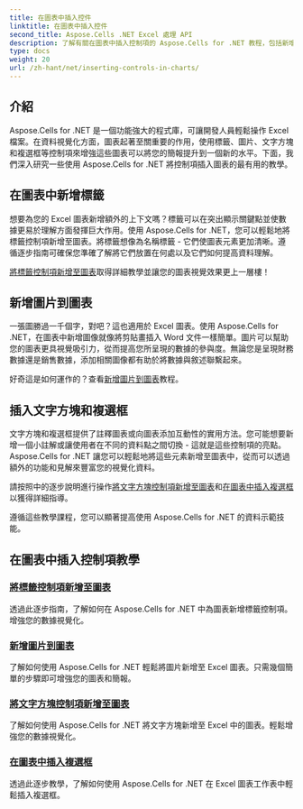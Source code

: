 ```yaml
---
title: 在圖表中插入控件
linktitle: 在圖表中插入控件
second_title: Aspose.Cells .NET Excel 處理 API
description: 了解有關在圖表中插入控制項的 Aspose.Cells for .NET 教程，包括新增標籤、圖片、文字方塊和核取方塊以增強資料視覺化。
type: docs
weight: 20
url: /zh-hant/net/inserting-controls-in-charts/
---
```

## 介紹

Aspose.Cells for .NET 是一個功能強大的程式庫，可讓開發人員輕鬆操作 Excel 檔案。在資料視覺化方面，圖表起著至關重要的作用，使用標籤、圖片、文字方塊和複選框等控制項來增強這些圖表可以將您的簡報提升到一個新的水平。下面，我們深入研究一些使用 Aspose.Cells for .NET 將控制項插入圖表的最有用的教學。

## 在圖表中新增標籤

想要為您的 Excel 圖表新增額外的上下文嗎？標籤可以在突出顯示關鍵點並使數據更易於理解方面發揮巨大作用。使用 Aspose.Cells for .NET，您可以輕鬆地將標籤控制項新增至圖表。將標籤想像為名稱標籤 - 它們使圖表元素更加清晰。遵循逐步指南可確保您準確了解將它們放置在何處以及它們如何提高資料理解。

[將標籤控制項新增至圖表](./add-label-control-to-chart/)取得詳細教學並讓您的圖表視覺效果更上一層樓！

## 新增圖片到圖表

一張圖勝過一千個字，對吧？這也適用於 Excel 圖表。使用 Aspose.Cells for .NET，在圖表中新增圖像就像將剪貼畫插入 Word 文件一樣簡單。圖片可以幫助您的圖表更具視覺吸引力，從而提高您所呈現的數據的參與度。無論您是呈現財務數據還是銷售數據，添加相關圖像都有助於將數據與敘述聯繫起來。

好奇這是如何運作的？查看[新增圖片到圖表](./add-picture-to-chart/)教程。

## 插入文字方塊和複選框

文字方塊和複選框提供了註釋圖表或向圖表添加互動性的實用方法。您可能想要新增一個小註解或讓使用者在不同的資料點之間切換 - 這就是這些控制項的亮點。 Aspose.Cells for .NET 讓您可以輕鬆地將這些元素新增至圖表中，從而可以透過額外的功能和見解來豐富您的視覺化資料。

請按照中的逐步說明進行操作[將文字方塊控制項新增至圖表](./add-textbox-control-to-chart/)和[在圖表中插入複選框](./insert-checkbox-in-chart-sheet/)以獲得詳細指導。

遵循這些教學課程，您可以顯著提高使用 Aspose.Cells for .NET 的資料示範技能。

## 在圖表中插入控制項教學
### [將標籤控制項新增至圖表](./add-label-control-to-chart/)
透過此逐步指南，了解如何在 Aspose.Cells for .NET 中為圖表新增標籤控制項。增強您的數據視覺化。
### [新增圖片到圖表](./add-picture-to-chart/)
了解如何使用 Aspose.Cells for .NET 輕鬆將圖片新增至 Excel 圖表。只需幾個簡單的步驟即可增強您的圖表和簡報。
### [將文字方塊控制項新增至圖表](./add-textbox-control-to-chart/)
了解如何使用 Aspose.Cells for .NET 將文字方塊新增至 Excel 中的圖表。輕鬆增強您的數據視覺化。
### [在圖表中插入複選框](./insert-checkbox-in-chart-sheet/)
透過此逐步教學，了解如何使用 Aspose.Cells for .NET 在 Excel 圖表工作表中輕鬆插入複選框。